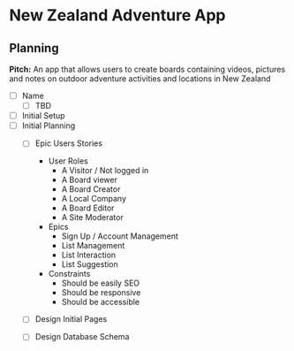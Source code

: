 # New Zealand Adventure App

## Planning

**Pitch:** An app that allows users to create boards containing videos, pictures and notes on outdoor adventure activities and locations in New Zealand
* [ ] Name
    * [ ] TBD
* [ ] Initial Setup
* [ ] Initial Planning
    * [ ] Epic Users Stories
        * User Roles
            * A Visitor / Not logged in
            * A Board viewer
            * A Board Creator
            * A Local Company
            * A Board Editor
            * A Site Moderator
        * Epics
            * Sign Up / Account Management
            * List Management
            * List Interaction
            * List Suggestion
        * Constraints
            * Should be easily SEO
            * Should be responsive
            * Should be accessible
    * [ ] Design Initial Pages
    * [ ] Design Database Schema

